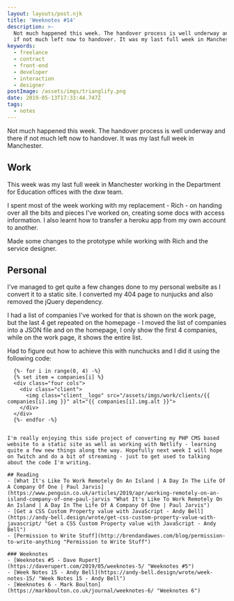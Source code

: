 ```yaml
---
layout: layouts/post.njk
title: 'Weeknotes #14'
description: >-
  Not much happened this week. The handover process is well underway and there
  if not much left now to handover. It was my last full week in Manchester.
keywords:
  - freelance
  - contract
  - front-end
  - developer
  - interaction
  - designer
postImage: /assets/imgs/trianglify.png
date: 2019-05-13T17:33:44.747Z
tags:
  - notes
---
```

Not much happened this week. The handover process is well underway and there if not much left now to handover. It was my last full week in Manchester. 

## Work
This week was my last full week in Manchester working in the Department for Education offices with the dxw team. 

I spent most of the week working with my replacement - Rich - on handing over all the bits and pieces I've worked on, creating some docs with access information. I also learnt how to transfer a heroku app from my own account to another.

Made some changes to the prototype while working with Rich and the service designer. 

## Personal
I've managed to get quite a few changes done to my personal website as I convert it to a static site. I converted my 404 page to nunjucks and also removed the jQuery dependency. 

I had a list of companies I've worked for that is shown on the work page, but the last 4  get repeated on the homepage - I moved the list of companies into a JSON file and on the homepage, I only show the first 4 companies, while on the work page, it shows the entire list.

Had to figure out how to achieve this with nunchucks and I did it using the following code:

```
  {%- for i in range(0, 4) -%}
  {% set item = companies[i] %}
  <div class="four cols">
    <div class="client">
      <img class="client__logo" src="/assets/imgs/work/clients/{{ companies[i].img }}" alt="{{ companies[i].img.alt }}">
    </div>
  </div>
  {%- endfor -%}
```
```

I'm really enjoying this side project of converting my PHP CMS based website to a static site as well as working with Netlify - learning quite a few new things along the way. Hopefully next week I will hope on Twitch and do a bit of streaming - just to get used to talking about the code I'm writing.

## Reading
- [What It's Like To Work Remotely On An Island | A Day In The Life Of A Company Of One | Paul Jarvis](https://www.penguin.co.uk/articles/2019/apr/working-remotely-on-an-island-company-of-one-paul-jarvis "What It's Like To Work Remotely On An Island | A Day In The Life Of A Company Of One | Paul Jarvis")
- [Get a CSS Custom Property value with JavaScript - Andy Bell](https://andy-bell.design/wrote/get-css-custom-property-value-with-javascript/ "Get a CSS Custom Property value with JavaScript - Andy Bell")
- [Permission to Write Stuff](http://brendandawes.com/blog/permission-to-write-anything "Permission to Write Stuff")

### Weeknotes
- [Weeknotes #5 - Dave Rupert](https://daverupert.com/2019/05/weeknotes-5/ "Weeknotes #5")
- [Week Notes 15 - Andy Bell](https://andy-bell.design/wrote/week-notes-15/ "Week Notes 15 - Andy Bell")
- [Weeknotes 6 - Mark Boulton](https://markboulton.co.uk/journal/weeknotes-6/ "Weeknotes 6")
